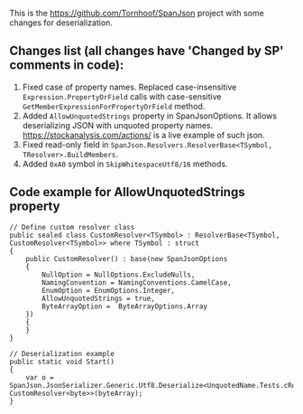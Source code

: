 This is the https://github.com/Tornhoof/SpanJson project with some changes for deserialization.

## Changes list (all changes have 'Changed by SP' comments in code): ##
1. Fixed case of property names. Replaced case-insensitive ``Expression.PropertyOrField`` calls with case-sensitive ``GetMemberExpressionForPropertyOrField`` method.
2. Added ``AllowUnquotedStrings`` property in SpanJsonOptions. It allows deserializing JSON with unquoted property names. https://stockanalysis.com/actions/ is a live example of such json.
3. Fixed read-only field in ``SpanJson.Resolvers.ResolverBase<TSymbol, TResolver>.BuildMembers``.
4. Added ``0xA0`` symbol in ``SkipWhitespaceUtf8/16`` methods.

## Code example for AllowUnquotedStrings property ##
```
// Define custom resolver class    
public sealed class CustomResolver<TSymbol> : ResolverBase<TSymbol, CustomResolver<TSymbol>> where TSymbol : struct
{
    public CustomResolver() : base(new SpanJsonOptions
    {
        NullOption = NullOptions.ExcludeNulls,
        NamingConvention = NamingConventions.CamelCase,
        EnumOption = EnumOptions.Integer,
        AllowUnquotedStrings = true,
        ByteArrayOption =  ByteArrayOptions.Array
    })
    {
    }
}

// Deserialization example
public static void Start()
{
    var o = SpanJson.JsonSerializer.Generic.Utf8.Deserialize<UnquotedName.Tests.cRoot, CustomResolver<byte>>(byteArray);
}
```
